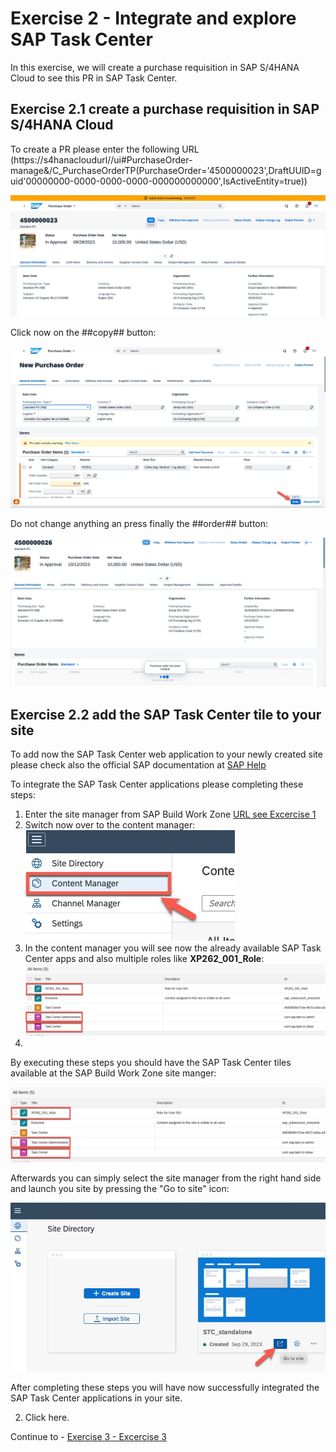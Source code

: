 # Exercise 2 - Integrate and explore SAP Task Center

In this exercise, we will create a purchase requisition in SAP S/4HANA Cloud to see this PR in SAP Task Center.

## Exercise 2.1 create a purchase requisition in SAP S/4HANA Cloud

To create a PR please enter the following URL (https://s4hanacloudurl//ui#PurchaseOrder-manage&/C_PurchaseOrderTP(PurchaseOrder='4500000023',DraftUUID=guid'00000000-0000-0000-0000-000000000000',IsActiveEntity=true))

![](images/s4prcopy.jpg)

Click now on the ##copy## button:

![](images/s4prcopy_order.jpg)

Do not change anything an press finally the ##order## button:

![](images/s4prcopy_success.jpg)


## Exercise 2.2 add the SAP Task Center tile to your site

To add now the SAP Task Center web application to your newly created site please check also the official SAP documentation at [SAP Help](https://help.sap.com/docs/task-center/sap-task-center/create-task-center-tile-on-sap-build-work-zone-standard-edition)

To integrate the SAP Task Center applications please completing these steps:

1. Enter the site manager from SAP Build Work Zone [URL see Excercise 1](../ex1/README.md)
2. Switch now over to the content manager:
![](images/content_manager_access.jpg)
3. In the content manager you will see now the already available SAP Task Center apps and also multiple roles like **XP262_001_Role**:
![](images/content_manager_tc.jpg)
4. 


By executing these steps you should have the SAP Task Center tiles available at the SAP Build Work Zone site manger:

![](images/content_manager_tc.jpg)

Afterwards you can simply select the site manager from the right hand side and launch you site by pressing the "Go to site" icon:

![](images/stc_launch.jpg)

After completing these steps you will have now successfully integrated the SAP Task Center applications in your site.


2.	Click here.


Continue to - [Exercise 3 - Excercise 3 ](../ex3/README.md)
